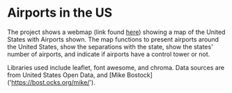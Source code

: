 # Airports in the US

The project shows a webmap (link found [here]('https://rmatsunaga.github.io/us-airports/')) showing a map of the United States with Airports shown. The map functions to present airports around the United States, show the separations with the state, show the states' number of airports, and indicate if airports have a control tower or not.

Libraries used include leaflet, font awesome, and chroma. Data sources are from United States Open Data, and [Mike Bostock] ('https://bost.ocks.org/mike/').
